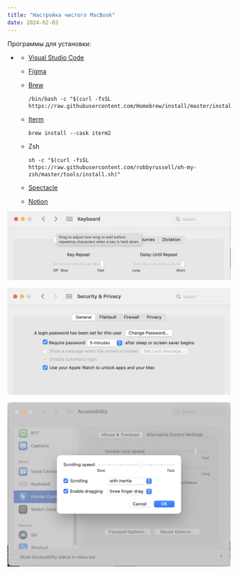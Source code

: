 ```yaml
---
title: "Настройка чистого MacBook"
date: 2024-02-03
---
```


Программы для установки:

*   *   [Visual Studio Code](https://code.visualstudio.com/)
    *   [Figma](https://desktop.figma.com/mac/Figma.zip)
    *   [Brew](https://brew.sh/)
        
        ```
        /bin/bash -c "$(curl -fsSL https://raw.githubusercontent.com/Homebrew/install/master/install.sh)"
        ```
        
    *   [Iterm](https://iterm2.com/)
        
        ```
        brew install --cask iterm2
        ```
        
    *   Zsh
        
        ```
        sh -c "$(curl -fsSL https://raw.githubusercontent.com/robbyrussell/oh-my-zsh/master/tools/install.sh)"
        ```
        
    *   [Spectacle](https://www.spectacleapp.com/)
    *   [Notion](https://www.notion.so/desktop)

![](image1.png "Screenshot 2022-10-12 at 17.15.53")

![](image2.png "Screenshot 2022-10-12 at 17.16.35")

![](image3.png "Screenshot 2022-10-12 at 17.36.24")
